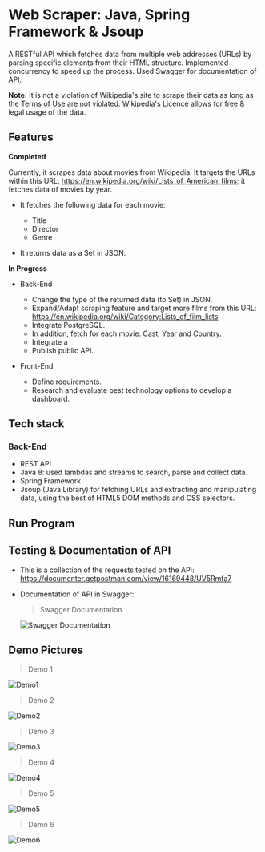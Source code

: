 # Web Scraper: Java, Spring Framework & Jsoup

A RESTful API which fetches data from multiple web addresses (URLs) by parsing specific elements from their HTML structure. Implemented concurrency to speed up the process. Used Swagger for documentation of API.

**Note:** It is not a violation of Wikipedia's site to scrape their data as long as the [Terms of Use](https://foundation.wikimedia.org/wiki/Terms_of_Use/en#12._Termination) are not violated. [Wikipedia's Licence](https://en.wikipedia.org/wiki/Wikipedia:Text_of_Creative_Commons_Attribution-ShareAlike_3.0_Unported_License) allows for free & legal usage of the data.

## Features

**Completed**

Currently, it scrapes data about movies from Wikipedia. It targets the URLs within this URL: https://en.wikipedia.org/wiki/Lists_of_American_films; it fetches data of movies by year. 

* It fetches the following data for each movie:

  * Title
  * Director
  * Genre

* It returns data as a Set<Strings> in JSON.

**In Progress**

* Back-End

  * Change the type of the returned data (to Set<Movie>) in JSON.
  * Expand/Adapt scraping feature and target more films from this URL: https://en.wikipedia.org/wiki/Category:Lists_of_film_lists
  * Integrate PostgreSQL.
  * In addition, fetch for each movie: Cast, Year and Country. 
  * Integrate a 
  * Publish public API.
  
* Front-End 

  * Define requirements.
  * Research and evaluate best technology options to develop a dashboard.

## Tech stack

### Back-End

* REST API
* Java 8: used lambdas and streams to search, parse and collect data.
* Spring Framework
* Jsoup (Java Library) for fetching URLs and extracting and manipulating data, using the best of HTML5 DOM methods and CSS selectors.

## Run Program


## Testing & Documentation of API

* This is a collection of the requests tested on the API: https://documenter.getpostman.com/view/16169448/UV5Rmfa7
* Documentation of API in Swagger: 
  
  > Swagger Documentation
  
  ![Swagger Documentation](web-scraper-swagger-pic1.JPG)

## Demo Pictures

> Demo 1
  
![Demo1](web-scraper-swagger-pic2.JPG)

> Demo 2
  
![Demo2](web-scraper-swagger-pic3.JPG)

> Demo 3
  
![Demo3](web-scraper-swagger-pic4.JPG)

> Demo 4
  
![Demo4](DBwithAllColumnsSeeded.JPG)

> Demo 5
  
![Demo5](DBwithAllColumnsSeeded2.JPG)

> Demo 6
  
![Demo6](DBwithAllColumnsSeeded4.JPG)



